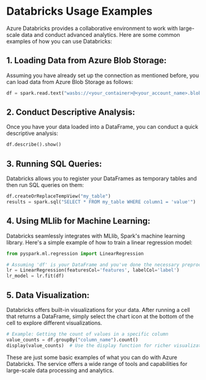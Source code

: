 # Databricks Usage Examples

Azure Databricks provides a collaborative environment to work with large-scale data and conduct advanced analytics. Here are some common examples of how you can use Databricks:

## 1. Loading Data from Azure Blob Storage:

Assuming you have already set up the connection as mentioned before, you can load data from Azure Blob Storage as follows:

```python
df = spark.read.text("wasbs://<your_container>@<your_account_name>.blob.core.windows.net/<file_path>")
```

## 2. Conduct Descriptive Analysis:

Once you have your data loaded into a DataFrame, you can conduct a quick descriptive analysis:

```python
df.describe().show()
```

## 3. Running SQL Queries:

Databricks allows you to register your DataFrames as temporary tables and then run SQL queries on them:

```python
df.createOrReplaceTempView("my_table")
results = spark.sql("SELECT * FROM my_table WHERE column1 = 'value'")
```

## 4. Using MLlib for Machine Learning:

Databricks seamlessly integrates with MLlib, Spark's machine learning library. Here's a simple example of how to train a linear regression model:

```python
from pyspark.ml.regression import LinearRegression

# Assuming 'df' is your DataFrame and you've done the necessary preprocessing
lr = LinearRegression(featuresCol='features', labelCol='label')
lr_model = lr.fit(df)
```

## 5. Data Visualization:

Databricks offers built-in visualizations for your data. After running a cell that returns a DataFrame, simply select the chart icon at the bottom of the cell to explore different visualizations.

```python
# Example: Getting the count of values in a specific column
value_counts = df.groupBy("column_name").count()
display(value_counts)  # Use the display function for richer visualizations
```

These are just some basic examples of what you can do with Azure Databricks. The service offers a wide range of tools and capabilities for large-scale data processing and analytics.